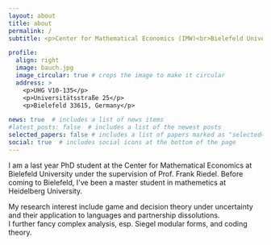 ```yaml
---
layout: about
title: about
permalink: /
subtitle: <p>Center for Mathematical Economics (IMW)<br>Bielefeld University, Germany</p>

profile:
  align: right
  image: bauch.jpg
  image_circular: true # crops the image to make it circular
  address: >
    <p>UHG V10-135</p>
    <p>Universitätsstraße 25</p>
    <p>Bielefeld 33615, Germany</p>

news: true  # includes a list of news items
#latest_posts: false  # includes a list of the newest posts
selected_papers: false # includes a list of papers marked as "selected={true}"
social: true  # includes social icons at the bottom of the page
---
```



I am a last year PhD student at the Center for Mathematical Economics at Bielefeld University under the supervision of Prof. Frank Riedel. Before coming to Bielefeld, I've been a master student in mathemetics at Heidelberg University.

<p>My research interest include game and decision theory under uncertainty and their application to languages and partnership dissolutions.<br>I further fancy complex analysis, esp. Siegel modular forms, and coding theory.</p>
